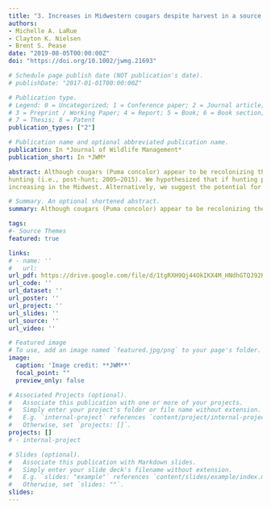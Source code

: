 ```yaml
---
title: "3. Increases in Midwestern cougars despite harvest in a source population"
authors:
- Michelle A. LaRue
- Clayton K. Nielsen
- Brent S. Pease
date: "2019-08-05T00:00:00Z"
doi: "https://doi.org/10.1002/jwmg.21693"

# Schedule page publish date (NOT publication's date).
# publishDate: "2017-01-01T00:00:00Z"

# Publication type.
# Legend: 0 = Uncategorized; 1 = Conference paper; 2 = Journal article;
# 3 = Preprint / Working Paper; 4 = Report; 5 = Book; 6 = Book section;
# 7 = Thesis; 8 = Patent
publication_types: ["2"]

# Publication name and optional abbreviated publication name.
publication: In *Journal of Wildlife Management*
publication_short: In *JWM*

abstract: Although cougars (Puma concolor) appear to be recolonizing the midwestern United States, there is concern that hunting in source populations (primarily the Black Hills, SD and WY, USA) may prevent cougars from dispersing eastward. We use carcass data of cougars (n =147 carcasses at known locations, of which 111 were of known sex) in the Midwest collected during 1990–2015 to quantify whether cougar hunting in the Black Hills affected cougar distribution and presence in the Midwest. We separated carcass data into 2 time periods: before hunting in the Black Hills (i.e., pre‐hunt; 1990–2004) and after
hunting (i.e., post‐hunt; 2005–2015). We hypothesized that if hunting prevented dispersal into the Midwest, cougar distribution would be random and their presence less, relative to the pre‐hunt period. We also were interested in sex ratios of carcasses over time, given the importance of that demographic metric to the potential establishment of viable populations. During the pre‐hunt period, 25 carcasses were dispersed randomly in the Midwest. During the post‐hunt period, we found nearly 4 times the number of carcasses in the Midwest (n = 86), carcasses were significantly clustered, and a greater percentage of carcasses were female (pre‐hunt n = 6 [24%]; post‐hunt n = 27 [31%]). Relative to the pre‐hunt period, we observed a 460‐km northward shift in the directional distribution of carcass locations during the post‐hunt period. These findings do not support the idea that hunting in the Black Hills has prevented cougar presence from
increasing in the Midwest. Alternatively, we suggest the potential for immigration from cougar populations farther to the west as an explanation for the increase in cougar presence (particularly females) confirmed after the initiation of cougar hunting in the Black Hills. 2019 The Wildlife Society.

# Summary. An optional shortened abstract.
summary: Although cougars (Puma concolor) appear to be recolonizing the midwestern United States, there is concern that hunting in source populations may prevent cougars from dispersing eastward. We use carcass data of cougars in the Midwest collected during 1990–2015 to quantify whether cougar hunting in the Black Hills affected cougar distribution and presence in the Midwest.

tags:
#- Source Themes
featured: true

links:
# - name: ''
#   url: 
url_pdf: https://drive.google.com/file/d/1tgRXH9Qj44OkIKX4M_HNdhGTQJ92Ksu_/view?usp=sharing
url_code: ''
url_dataset: ''
url_poster: ''
url_project: ''
url_slides: ''
url_source: ''
url_video: ''

# Featured image
# To use, add an image named `featured.jpg/png` to your page's folder. 
image:
  caption: 'Image credit: **JWM**'
  focal_point: ""
  preview_only: false

# Associated Projects (optional).
#   Associate this publication with one or more of your projects.
#   Simply enter your project's folder or file name without extension.
#   E.g. `internal-project` references `content/project/internal-project/index.md`.
#   Otherwise, set `projects: []`.
projects: []
# - internal-project

# Slides (optional).
#   Associate this publication with Markdown slides.
#   Simply enter your slide deck's filename without extension.
#   E.g. `slides: "example"` references `content/slides/example/index.md`.
#   Otherwise, set `slides: ""`.
slides:
---
```


